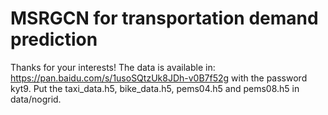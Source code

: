 # MSRGCN for transportation demand prediction
Thanks for your interests! The data is available in: https://pan.baidu.com/s/1usoSQtzUk8JDh-v0B7f52g  with the password kyt9. Put the taxi_data.h5, bike_data.h5, pems04.h5 and pems08.h5 in data/nogrid.


